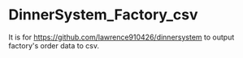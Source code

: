 # DinnerSystem_Factory_csv

It is for https://github.com/lawrence910426/dinnersystem to output factory's order data to csv.
